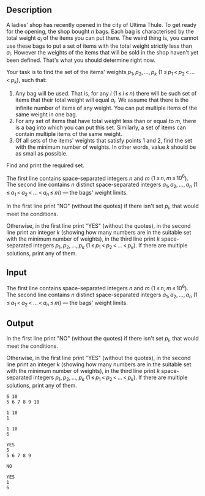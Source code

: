 ## Description

<div><p>A ladies' shop has recently opened in the city of Ultima Thule. To get ready for the opening, the shop bought <span class="tex-span"><i>n</i></span> bags. Each bag is characterised by the total weight <span class="tex-span"><i>a</i><sub class="lower-index"><i>i</i></sub></span> of the items you can put there. The weird thing is, you <span class="tex-font-style-bf">cannot</span> use these bags to put a set of items with the total weight strictly less than <span class="tex-span"><i>a</i><sub class="lower-index"><i>i</i></sub></span>. However the weights of the items that will be sold in the shop haven't yet been defined. That's what you should determine right now.</p><p>Your task is to find the set of the items' weights <span class="tex-span"><i>p</i><sub class="lower-index">1</sub>, <i>p</i><sub class="lower-index">2</sub>, ..., <i>p</i><sub class="lower-index"><i>k</i></sub></span> <span class="tex-span">(1 ≤ <i>p</i><sub class="lower-index">1</sub> &lt; <i>p</i><sub class="lower-index">2</sub> &lt; ... &lt; <i>p</i><sub class="lower-index"><i>k</i></sub>)</span>, such that:</p><ol> <li> Any bag will be used. That is, for any <span class="tex-span"><i>i</i></span> <span class="tex-span">(1 ≤ <i>i</i> ≤ <i>n</i>)</span> there will be such set of items that their total weight will equal <span class="tex-span"><i>a</i><sub class="lower-index"><i>i</i></sub></span>. We assume that there is the infinite number of items of any weight. You can put multiple items of the same weight in one bag. </li><li> For any set of items that have total weight less than or equal to <span class="tex-span"><i>m</i></span>, there is a bag into which you can put this set. Similarly, a set of items can contain multiple items of the same weight. </li><li> Of all sets of the items' weights that satisfy points 1 and 2, find the set with the minimum number of weights. In other words, value <span class="tex-span"><i>k</i></span> should be as small as possible. </li></ol><p>Find and print the required set.</p></div><div class="input-specification"><p>The first line contains space-separated integers <span class="tex-span"><i>n</i></span> and <span class="tex-span"><i>m</i></span> (<span class="tex-span">1 ≤ <i>n</i>, <i>m</i> ≤ 10<sup class="upper-index">6</sup></span>). The second line contains <span class="tex-span"><i>n</i></span> distinct space-separated integers <span class="tex-span"><i>a</i><sub class="lower-index">1</sub>, <i>a</i><sub class="lower-index">2</sub>, ..., <i>a</i><sub class="lower-index"><i>n</i></sub></span> (<span class="tex-span">1 ≤ <i>a</i><sub class="lower-index">1</sub> &lt; <i>a</i><sub class="lower-index">2</sub> &lt; ... &lt; <i>a</i><sub class="lower-index"><i>n</i></sub> ≤ <i>m</i></span>) — the bags' weight limits.</p></div><div class="output-specification"><p>In the first line print "<span class="tex-font-style-tt">NO</span>" (without the quotes) if there isn't set <span class="tex-span"><i>p</i><sub class="lower-index"><i>i</i></sub></span>, that would meet the conditions.</p><p>Otherwise, in the first line print "<span class="tex-font-style-tt">YES</span>" (without the quotes), in the second line print an integer <span class="tex-span"><i>k</i></span> (showing how many numbers are in the suitable set with the minimum number of weights), in the third line print <span class="tex-span"><i>k</i></span> space-separated integers <span class="tex-span"><i>p</i><sub class="lower-index">1</sub>, <i>p</i><sub class="lower-index">2</sub>, ..., <i>p</i><sub class="lower-index"><i>k</i></sub></span> <span class="tex-span">(1 ≤ <i>p</i><sub class="lower-index">1</sub> &lt; <i>p</i><sub class="lower-index">2</sub> &lt; ... &lt; <i>p</i><sub class="lower-index"><i>k</i></sub>)</span>. If there are multiple solutions, print any of them.</p></div>

## Input

<p>The first line contains space-separated integers <span class="tex-span"><i>n</i></span> and <span class="tex-span"><i>m</i></span> (<span class="tex-span">1 ≤ <i>n</i>, <i>m</i> ≤ 10<sup class="upper-index">6</sup></span>). The second line contains <span class="tex-span"><i>n</i></span> distinct space-separated integers <span class="tex-span"><i>a</i><sub class="lower-index">1</sub>, <i>a</i><sub class="lower-index">2</sub>, ..., <i>a</i><sub class="lower-index"><i>n</i></sub></span> (<span class="tex-span">1 ≤ <i>a</i><sub class="lower-index">1</sub> &lt; <i>a</i><sub class="lower-index">2</sub> &lt; ... &lt; <i>a</i><sub class="lower-index"><i>n</i></sub> ≤ <i>m</i></span>) — the bags' weight limits.</p>

## Output

<p>In the first line print "<span class="tex-font-style-tt">NO</span>" (without the quotes) if there isn't set <span class="tex-span"><i>p</i><sub class="lower-index"><i>i</i></sub></span>, that would meet the conditions.</p><p>Otherwise, in the first line print "<span class="tex-font-style-tt">YES</span>" (without the quotes), in the second line print an integer <span class="tex-span"><i>k</i></span> (showing how many numbers are in the suitable set with the minimum number of weights), in the third line print <span class="tex-span"><i>k</i></span> space-separated integers <span class="tex-span"><i>p</i><sub class="lower-index">1</sub>, <i>p</i><sub class="lower-index">2</sub>, ..., <i>p</i><sub class="lower-index"><i>k</i></sub></span> <span class="tex-span">(1 ≤ <i>p</i><sub class="lower-index">1</sub> &lt; <i>p</i><sub class="lower-index">2</sub> &lt; ... &lt; <i>p</i><sub class="lower-index"><i>k</i></sub>)</span>. If there are multiple solutions, print any of them.</p>





```input1
6 10
5 6 7 8 9 10

```




```input2
1 10
1

```




```input3
1 10
6

```




```output1
YES
5
5 6 7 8 9 

```




```output2
NO

```




```output3
YES
1
6 

```


